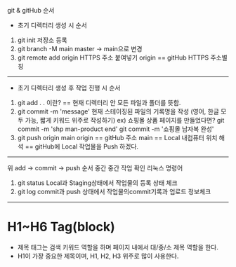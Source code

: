 git & gitHub 순서
* 초기 디렉터리 생성 시 순서
1. git init 저장소 등록
2. git branch -M main
   master -> main으로 변경
3. git remote add origin HTTPS 주소 붙여넣기
    origin == gitHub HTTPS 주소별칭
-----------------------------------------------------------------------------------------
* 초기 디렉터리 생성 후 작업 진행 시 순서
1. git add .
    . 이란? == 현재 디렉터리 안 모든 파일과 폴더를 뜻함.
2. git commit -m 'message'
    현재 스테이징된 파일의 기록명을 작성 (영어, 한글 모두 가능, 짧게 키워드 위주로 작성하기)
    ex) 쇼핑몰 상품 페이지를 만들었다면?
        git commit -m 'shp man-product end'
        git commit -m '쇼핑몰 남자복 완성'
3. git push origin main
    origin == gitHub 주소
    main == Local 내컴퓨터 위치
    해석 == gitHub에 Local 작업물을 Push 하겠다.
-------------------------------------------------------------------
위 add -> commit -> push 순서 중간 중간 작업 확인 리눅스 명령어
1. git status 
    Local과 Staging상태에서 작업물의 등록 상태 체크
2. git log
    commit과 push 상태에서 작업물의commit기록과 업로드 정보체크
---------------------------------------------------------------------
# H1~H6 Tag(block)
* 제목 태그는 검색 키워드 역할을 하며 페이지 내에서 대/중/소 제목 역할을 한다.
* H1이 가장 중요한 제목이며, H1, H2, H3 위주로 많이 사용한다.
